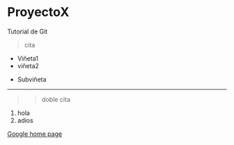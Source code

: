 # ProyectoX
Tutorial de Git
> cita
+ Viñeta1
+ viñeta2
 - Subviñeta
----
>> doble cita

1. hola
2. adios

[Google home page](https://google.com)
